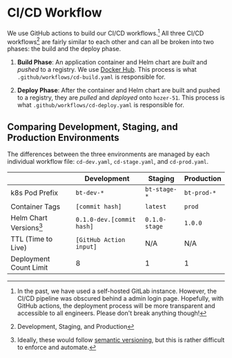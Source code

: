 # CI/CD Workflow

We use GitHub actions to build our CI/CD workflows.[^1] All three CI/CD workflows[^2] are fairly similar to each other and can all be broken into two phases: the build and the deploy phase.

1. **Build Phase**: An application container and Helm chart are *built* and *pushed* to a registry. We use [Docker Hub](https://hub.docker.com/). This process is what `.github/workflows/cd-build.yaml` is responsible for.

2. **Deploy Phase**: After the container and Helm chart are built and pushed to a registry, they are *pulled* and *deployed* onto `hozer-51`. This process is what `.github/workflows/cd-deploy.yaml` is responsible for.

## Comparing Development, Staging, and Production Environments

The differences between the three environments are managed by each individual workflow file: `cd-dev.yaml`, `cd-stage.yaml`, and `cd-prod.yaml`.

| | Development | Staging | Production |
| --- | --- | --- | --- |
| k8s Pod Prefix | `bt-dev-*` | `bt-stage-*` | `bt-prod-*` |
| Container Tags | `[commit hash]` | `latest` | `prod` |
| Helm Chart Versions[^3] | `0.1.0-dev.[commit hash]` | `0.1.0-stage` | `1.0.0` |
| TTL (Time to Live) | `[GitHub Action input]` | N/A | N/A |
| Deployment Count Limit | 8 | 1 | 1 |

[^1]: In the past, we have used a self-hosted GitLab instance. However, the CI/CD pipeline was obscured behind a admin login page. Hopefully, with GitHub actions, the deployment process will be more transparent and accessible to all engineers. Please don't break anything though!

[^2]: Development, Staging, and Production

[^3]: Ideally, these would follow [semantic versioning](https://semver.org/), but this is rather difficult to enforce and automate.

